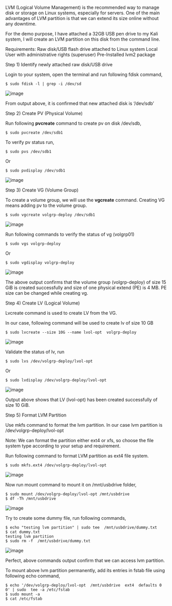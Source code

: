 
LVM (Logical Volume Management) is the recommended way to manage disk or storage on Linux systems, especially for servers. One of the main advantages of LVM partition is that we can extend its size online without any downtime. 

For the demo purpose, I have attached a 32GB USB pen drive to my Kali system, I will create an LVM partition on this disk from the command line.

Requirements:
Raw disk/USB flash drive attached to Linux system
Local User with administrative rights (superuser)
Pre-Installed  lvm2 package

Step 1) Identify newly attached raw disk/USB drive

Login to your system, open the terminal and run following fdisk command,

    $ sudo fdisk -l | grep -i /dev/sd
  ![image](https://github.com/BettShawn/Linux-Disk-LVM-Partitioning/assets/51289343/9bdc2b36-6565-4157-b860-b76a001c4c20)

From output above, it is confirmed that new attached disk is ‘/dev/sdb’

Step 2) Create PV (Physical Volume)

Run following **pvcreate** command to create pv on disk /dev/sdb,

    $ sudo pvcreate /dev/sdb1
To verify pv status run,

    $ sudo pvs /dev/sdb1
Or

    $ sudo pvdisplay /dev/sdb1
  ![image](https://github.com/BettShawn/Linux-Disk-LVM-Partitioning/assets/51289343/e8d2dbc0-1f02-4a71-8029-553e84b2e5c2)

Step 3) Create VG (Volume Group)

To create a volume group, we will use the **vgcreate** command. Creating VG means adding pv to the volume group.

    $ sudo vgcreate volgrp-deploy /dev/sdb1
  ![image](https://github.com/BettShawn/Linux-Disk-LVM-Partitioning/assets/51289343/4100100f-1b2b-401a-9f3e-bdfc3c9ea7e7)

Run following commands to verify the status of vg (volgrp01)

    $ sudo vgs volgrp-deploy
  Or
  
    $ sudo vgdisplay volgrp-deploy
  ![image](https://github.com/BettShawn/Linux-Disk-LVM-Partitioning/assets/51289343/84f4940a-1e70-48d1-b78f-b36213af4a3f)

The above output confirms that the volume group (volgrp-deploy) of size 15 GiB is created successfully and size of one physical extend (PE) is 4 MB. PE size can be changed while creating vg.

Step 4) Create LV (Logical Volume)

Lvcreate command is used to create LV from the VG. 

In our case, following command will be used to create lv of size 10 GB

    $ sudo lvcreate --size 10G --name lvol-opt  volgrp-deploy
  ![image](https://github.com/BettShawn/Linux-Disk-LVM-Partitioning/assets/51289343/2f1b78f4-9f7d-4d8f-b94e-396bc65546a0)

Validate the status of lv, run

    $ sudo lvs /dev/volgrp-deploy/lvol-opt
  Or
  
    $ sudo lvdisplay /dev/volgrp-deploy/lvol-opt
  ![image](https://github.com/BettShawn/Linux-Disk-LVM-Partitioning/assets/51289343/d08276aa-c8da-46e2-8807-7a8ba8727b74)

Output above shows that LV (lvol-opt) has been created successfully of size 10 GiB.

Step 5) Format LVM Partition

Use mkfs command to format the lvm partition. In our case lvm partition is /dev/volgrp-deploy/lvol-opt

Note:  We can format the partition either ext4 or xfs, so choose the file system type according to your setup and requirement.

Run following command to format LVM partition as ext4 file system.

    $ sudo mkfs.ext4 /dev/volgrp-deploy/lvol-opt
  ![image](https://github.com/BettShawn/Linux-Disk-LVM-Partitioning/assets/51289343/0e0c634e-e0bc-4d9c-a1a6-621b46c1a2c2)

Now run mount command to mount it on /mnt/usbdrive folder,

    $ sudo mount /dev/volgrp-deploy/lvol-opt /mnt/usbdrive
    $ df -Th /mnt/usbdrive
  ![image](https://github.com/BettShawn/Linux-Disk-LVM-Partitioning/assets/51289343/95e8ea56-6458-4719-bff1-430b8ca19d5e)

Try to create some dummy file, run following commands,

    $ echo "testing lvm partition" | sudo tee  /mnt/usbdrive/dummy.txt
    $ cat dummy.txt
    testing lvm partition
    $ sudo rm -f  /mnt/usbdrive/dummy.txt
  ![image](https://github.com/BettShawn/Linux-Disk-LVM-Partitioning/assets/51289343/c97fff96-4ac7-4250-b196-53d500cf3b7f)

Perfect, above commands output confirm that we can access lvm partition.

To mount above lvm partition permanently, add its entries in fstab file using following echo command,

    $ echo '/dev/volgrp-deploy/lvol-opt  /mnt/usbdrive  ext4  defaults 0 0' | sudo  tee -a /etc/fstab
    $ sudo mount -a
    $ cat /etc/fstab
    









